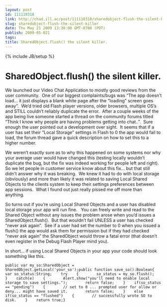 ```yaml
---
layout: post
id: 111118318
link: http://chad.ill.ac/post/111118318/sharedobject-flush-the-silent-killer
slug: sharedobject-flush-the-silent-killer
date: Thu May 21 2009 13:30:00 GMT-0700 (PDT)
publish: 2009-05-021
tags: 
title: SharedObject.flush() the silent killer.
---
```

{% include JB/setup %}


SharedObject.flush() the silent killer.
=======================================

We launched our Video Chat Application to mostly good reviews from the
user community.  One of our biggest complaints/bugs was “The app doesn’t
load… it just displays a blank white page after the “loading” screen
goes away”.  We’d tried old Flash player versions, older browsers,
multiple OS’s and STILL couldn’t reliably duplicate the error.  After a
couple weeks of the app being live someone started a thread on the
community forums titled “Think I know why people are having problems
getting into chat..”.  Sure enough the user pointed out a development
over sight.  It seems that if a user has set their “Local Storage”
settings in Flash to 0 the app would fail to load, the forum thread gave
a quick description on how to set this to a higher number.

We weren’t exactly sure as to why this happened on some systems nor why
your average user would have changed this (testing locally wouldn’t
duplicate the bug, but the fix was indeed working for people left and
right).  So we let people in customer service know about this fix… but
that still didn’t answer why it was breaking.  We knew it had to do with
local storage (obviously) and more than likely it was related to saving
Local Shared Objects to the clients system to keep their settings
preferences between app sessions.  What I found out just really pissed
me off more than anything.

So turns out if you’re using Local Shared Objects and a user has
disabled local storage your app will run fine.   You can freely write
and read to the Shared Object without any issues the problem arose when
you’d issues a SharedObject.flush().  But that wouldn’t fail UNLESS a
user has checked “never ask again”.  See if a user had set the number to
0 when you issued a flush() the app would ask them for permission but if
they had checked “never ask again” the SharedObject would throw a fatal
error (that doesn’t even register in the Debug Flash Player mind you).

In short… if using Local Shared Objects in your app your code should
look something like this.

    public var my_so:SharedObject = SharedObject.getLocal('your_so');public function save_so():Boolean{    var so_status:String;    try    {        so_status = my_so.flush();    }    catch(e)    {        Alert.show("you'll need to enable local storage to save settings.");        return false;    }    if(so_status == "pending")    {        // set to 0 ... prompted user for allow or deny... might have saved it.        return false;    }    else if(so_status == "flushed")    {        // successfully wrote SO to disk.    }    return true;}

